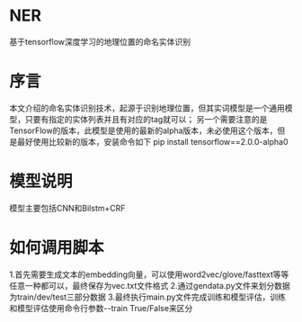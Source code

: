 # NER
基于tensorflow深度学习的地理位置的命名实体识别
# 序言
本文介绍的命名实体识别技术，起源于识别地理位置，但其实词模型是一个通用模型，只要有指定的实体列表并且有对应的tag就可以；
另一个需要注意的是TensorFlow的版本，此模型是使用的最新的alpha版本，未必使用这个版本，但是最好使用比较新的版本，安装命令如下
pip install tensorflow==2.0.0-alpha0
# 模型说明
模型主要包括CNN和Bilstm+CRF
# 如何调用脚本
1.首先需要生成文本的embedding向量，可以使用word2vec/glove/fasttext等等任意一种都可以，最终保存为vec.txt文件格式
2.通过gendata.py文件来划分数据为train/dev/test三部分数据
3.最终执行main.py文件完成训练和模型评估，训练和模型评估使用命令行参数--train True/False来区分
